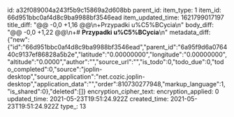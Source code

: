 id: a32f089004a243f5b9c15869a2d608bb
parent_id: 
item_type: 1
item_id: 66d951bbc0af4d8c9ba9988bf3546ead
item_updated_time: 1621799017197
title_diff: "@@ -0,0 +1,16 @@\\n+Przypadki u%C5%BCycia\\n"
body_diff: "@@ -0,0 +1,22 @@\\n+# **Przypadki u%C5%BCycia**\\n"
metadata_diff: {"new":{"id":"66d951bbc0af4d8c9ba9988bf3546ead","parent_id":"6a95f9d6a076440c9137ef86828a5b2e","latitude":"0.00000000","longitude":"0.00000000","altitude":"0.0000","author":"","source_url":"","is_todo":0,"todo_due":0,"todo_completed":0,"source":"joplin-desktop","source_application":"net.cozic.joplin-desktop","application_data":"","order":810730277948,"markup_language":1,"is_shared":0},"deleted":[]}
encryption_cipher_text: 
encryption_applied: 0
updated_time: 2021-05-23T19:51:24.922Z
created_time: 2021-05-23T19:51:24.922Z
type_: 13